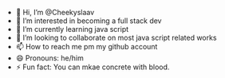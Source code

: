 - 👋 Hi, I’m @Cheekyslaav
- 👀 I’m interested in becoming a full stack dev
- 🌱 I’m currently learning java script
- 💞️ I’m looking to collaborate on most java script related works
- 📫 How to reach me pm my github account
- 😄 Pronouns: he/him
- ⚡ Fun fact: You can mkae concrete with blood.
